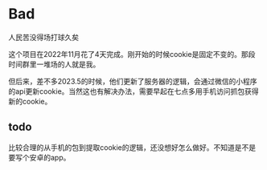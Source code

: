 # Bad

人民苦没得场打球久矣

这个项目在2022年11月花了4天完成。刚开始的时候cookie是固定不变的。那段时间群里一堆场的人就是我。

但后来，差不多2023.5的时候，他们更新了服务器的逻辑，会通过微信的小程序的api更新cookie。当然这也有解决办法，需要早起在七点多用手机访问抓包获得新的cookie。

## todo

比较合理的从手机的包到提取cookie的逻辑，还没想好怎么做好。不知道是不是要写个安卓的app。
